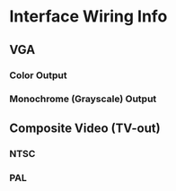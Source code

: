 # Interface Wiring Info #


## VGA ##


### Color Output ###


### Monochrome (Grayscale) Output ###


## Composite Video (TV-out) ##


### NTSC ###


### PAL ###
